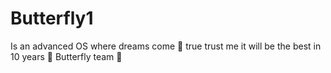 # Butterfly1
Is an advanced OS
where dreams come 🦋 true
trust me it will be the best in 10 years 🦋
Butterfly team 🦋
